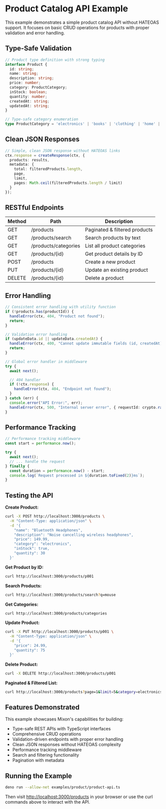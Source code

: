 # Product Catalog API Example

This example demonstrates a simple product catalog API without HATEOAS support. It focuses on basic CRUD operations for products with proper validation and error handling.

## **Type-Safe Validation**

```typescript
// Product type definition with strong typing
interface Product {
  id: string;
  name: string;
  description: string;
  price: number;
  category: ProductCategory;
  inStock: boolean;
  quantity: number;
  createdAt: string;
  updatedAt: string;
}

// Type-safe category enumeration
type ProductCategory = 'electronics' | 'books' | 'clothing' | 'home' | 'sports';
```

## **Clean JSON Responses**

```typescript
// Simple, clean JSON response without HATEOAS links
ctx.response = createResponse(ctx, {
  products: results,
  metadata: {
    total: filteredProducts.length,
    page,
    limit,
    pages: Math.ceil(filteredProducts.length / limit)
  }
});
```

## **RESTful Endpoints**

| Method | Path                  | Description                    |
|--------|----------------------|--------------------------------|
| GET    | /products             | Paginated & filtered products  |
| GET    | /products/search      | Search products by text        |
| GET    | /products/categories  | List all product categories    |
| GET    | /products/{id}        | Get product details by ID      |
| POST   | /products             | Create a new product           |
| PUT    | /products/{id}        | Update an existing product     |
| DELETE | /products/{id}        | Delete a product               |

## **Error Handling**

```typescript
// Consistent error handling with utility function
if (!products.has(productId)) {
  handleError(ctx, 404, "Product not found");
  return;
}

// Validation error handling
if (updateData.id || updateData.createdAt) {
  handleError(ctx, 400, "Cannot update immutable fields (id, createdAt)");
  return;
}

// Global error handler in middleware
try {
  await next();

  // 404 handler
  if (!ctx.response) {
    handleError(ctx, 404, "Endpoint not found");
  }
} catch (err) {
  console.error("API Error:", err);
  handleError(ctx, 500, "Internal server error", { requestId: crypto.randomUUID() });
}
```

## **Performance Tracking**

```typescript
// Performance tracking middleware
const start = performance.now();

try {
  await next();
  // ... handle the request
} finally {
  const duration = performance.now() - start;
  console.log(`Request processed in ${duration.toFixed(2)}ms`);
}
```

## Testing the API

**Create Product:**

```bash
curl -X POST http://localhost:3000/products \
  -H "Content-Type: application/json" \
  -d '{
    "name": "Bluetooth Headphones",
    "description": "Noise cancelling wireless headphones",
    "price": 149.99,
    "category": "electronics",
    "inStock": true,
    "quantity": 30
  }'
```

**Get Product by ID:**

```bash
curl http://localhost:3000/products/p001
```

**Search Products:**

```bash
curl http://localhost:3000/products/search?q=mouse
```

**Get Categories:**

```bash
curl http://localhost:3000/products/categories
```

**Update Product:**

```bash
curl -X PUT http://localhost:3000/products/p001 \
  -H "Content-Type: application/json" \
  -d '{
    "price": 24.99,
    "quantity": 75
  }'
```

**Delete Product:**

```bash
curl -X DELETE http://localhost:3000/products/p001
```

**Paginated & Filtered List:**

```bash
curl http://localhost:3000/products?page=1&limit=5&category=electronics
```

## Features Demonstrated

This example showcases Mixon's capabilities for building:

- Type-safe REST APIs with TypeScript interfaces
- Comprehensive CRUD operations
- Validation-driven endpoints with proper error handling
- Clean JSON responses without HATEOAS complexity
- Performance tracking middleware
- Search and filtering functionality
- Pagination with metadata

## Running the Example

```bash
deno run --allow-net examples/product/product-api.ts
```

Then visit <http://localhost:3000/products> in your browser or use the curl commands above to interact with the API.
